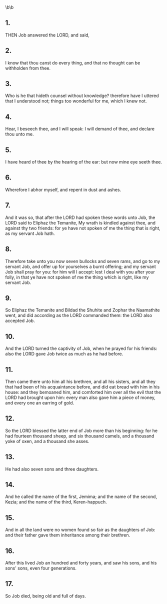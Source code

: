 \b\b
## 1.
THEN Job answered the LORD, and said,
## 2.
I know that thou canst do every thing, and that no thought can be withholden from thee.
## 3.
Who is he that hideth counsel without knowledge?  therefore have I uttered that I understood not; things too wonderful for me, which I knew not.
## 4.
Hear, I beseech thee, and I will speak: I will demand of thee, and declare thou unto me.
## 5.
I have heard of thee by the hearing of the ear: but now mine eye seeth thee.
## 6.
Wherefore I abhor myself, and repent in dust and ashes.
## 7.
And it was so, that after the LORD had spoken these words unto Job, the LORD said to Eliphaz the Temanite, My wrath is kindled against thee, and against thy two friends: for ye have not spoken of me the thing that is right, as my servant Job hath.
## 8.
Therefore take unto you now seven bullocks and seven rams, and go to my servant Job, and offer up for yourselves a burnt offering; and my servant Job shall pray for you: for him will I accept: lest I deal with you after your folly, in that ye have not spoken of me the thing which is right, like my servant Job.
## 9.
So Eliphaz the Temanite and Bildad the Shuhite and Zophar the Naamathite went, and did according as the LORD commanded them: the LORD also accepted Job.
## 10.
And the LORD turned the captivity of Job, when he prayed for his friends: also the LORD gave Job twice as much as he had before.
## 11.
Then came there unto him all his brethren, and all his sisters, and all they that had been of his acquaintance before, and did eat bread with him in his house: and they bemoaned him, and comforted him over all the evil that the LORD had brought upon him: every man also gave him a piece of money, and every one an earring of gold.
## 12.
So the LORD blessed the latter end of Job more than his beginning: for he had fourteen thousand sheep, and six thousand camels, and a thousand yoke of oxen, and a thousand she asses.
## 13.
He had also seven sons and three daughters.
## 14.
And he called the name of the first, Jemima; and the name of the second, Kezia; and the name of the third, Keren-happuch.
## 15.
And in all the land were no women found so fair as the daughters of Job: and their father gave them inheritance among their brethren.
## 16.
After this lived Job an hundred and forty years, and saw his sons, and his sons' sons, even four generations.
## 17.
So Job died, being old and full of days.
